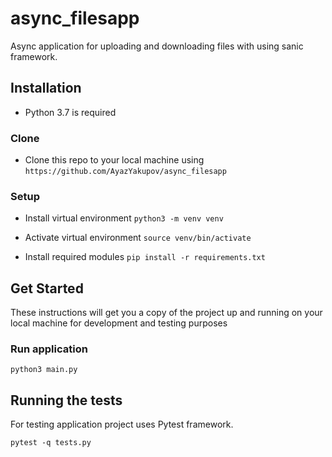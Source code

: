 # async_filesapp

Async application for uploading and downloading files with using sanic framework.

## Installation

- Python 3.7 is required

### Clone

- Clone this repo to your local machine using `https://github.com/AyazYakupov/async_filesapp`

### Setup

- Install virtual environment 
```python3 -m venv venv```
- Activate virtual environment `source venv/bin/activate`

- Install required modules `pip install -r requirements.txt`

## Get Started
These instructions will get you a copy of the project up and running on your local machine for development and testing purposes
### Run application
```shell script
python3 main.py
```

## Running the tests
For testing application project uses Pytest framework.
```shell script
pytest -q tests.py
```

